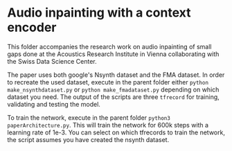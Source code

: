 # Audio inpainting with a context encoder

This folder accompanies the research work on audio inpainting of small gaps done at the Acoustics Research Institute in Vienna collaborating with the Swiss Data Science Center.

The paper uses both google's Nsynth dataset and the FMA dataset. In order to recreate the used dataset, execute in the parent folder either `python make_nsynthdataset.py` or  `python make_fmadataset.py` depending on which dataset you need. The output of the scripts are three `tfrecord` for training, validating and testing the model.
 
To train the network, execute in the parent folder `python3 paperArchitecture.py`. This will train the network for 600k steps with a learning rate of 1e-3. You can select on which tfrecords to train the network, the script assumes you have created the nsynth dataset.
